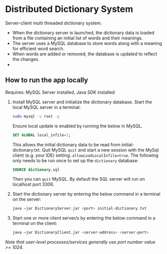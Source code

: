 # Distributed Dictionary System
Server-client multi threaded dictionary system. 

- When the dictionary server is launched, the dictionary data is loaded from a file containing an initial list of words and their meanings. 
- The server uses a MySQL database to store words along with a meaning for efficient word search. 
- When words are added or removed, the database is updated to reflect the changes.
- 



## How to run the app locally
Requires: MySQL Server installed, Java SDK installed
1. Install MySQL server and initialize the dictionary database.
    Start the local MySQL server in a terminal:
    ```sh
    sudo mysql -u root -p
    ```
    Ensure local update is enabled by running the below in MySQL.
    ```sql
    SET GLOBAL local_infile=1;
    ```
    This allows the initial dictionary data to be read from initial-dictionary.txt.
    Quit MySQL `quit` and start a new session with the MySql client (e.g. your IDE) setting: `allowLoadLocalInfile=true`.
    The following only needs to be run once to set up the `dictionary` database:
    ```sql
    SOURCE dictionary.sql
    ```
   Then you can `quit` MySQL. By default the SQL server will run on localhost port 3306.


2. Start the dictionary server by entering the below command in a terminal on the server:
    ```sh
    java –jar DictionaryServer.jar <port> initial-dictionary.txt
    ```

3. Start one or more client server/s by entering the below command in a terminal on the client:
    ```sh
    java –jar DictionaryClient.jar <server-address> <server-port>
    ```

*Note that user-level processes/services generally use port number value >= 1024.*


